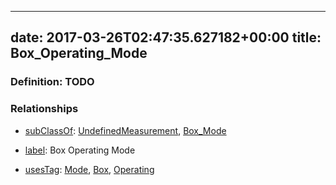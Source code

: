 
---
date: 2017-03-26T02:47:35.627182+00:00
title: Box_Operating_Mode
---
### Definition: TODO

### Relationships

* [subClassOf](http://www.w3.org/2000/01/rdf-schema#subClassOf): [UndefinedMeasurement](https://brickschema.org/schema/1.0/Brick#UndefinedMeasurement), [Box_Mode](https://brickschema.org/schema/1.0/Brick#Box_Mode)

* [label](http://www.w3.org/2000/01/rdf-schema#label): Box Operating Mode

* [usesTag](https://brickschema.org/schema/1.0/BrickFrame#usesTag): [Mode](https://brickschema.org/schema/1.0/BrickTag#Mode), [Box](https://brickschema.org/schema/1.0/BrickTag#Box), [Operating](https://brickschema.org/schema/1.0/BrickTag#Operating)
